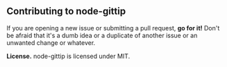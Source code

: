 ## Contributing to node-gittip

If you are opening a new issue or submitting a pull request, **go for it!**
Don't be afraid that it's a dumb idea or a duplicate of another issue or an
unwanted change or whatever.

**License.** node-gittip is licensed under MIT.
